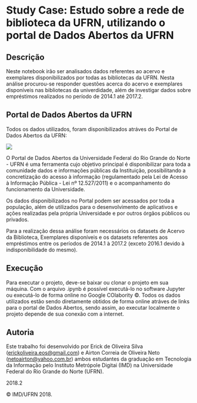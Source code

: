 # Study Case: Estudo sobre a rede de biblioteca da UFRN, utilizando o portal de Dados Abertos da UFRN

## Descrição
Neste notebook irão ser analisados dados referentes ao acervo e exemplares disponibilizados por todas as bibliotecas da UFRN. Nesta análise procurou-se responder questões acerca do acervo e exemplares disponíveis nas bibliotecas da univerdidade, além de investigar dados sobre empréstimos realizados no período de 2014.1 até 2017.2.

## Portal de Dados Abertos da UFRN

Todos os dados utilizados, foram disponibilizados atráves do Portal de Dados Abertos da UFRN:

<img src="http://dados.ufrn.br/base/images/logo-dados-abertos-ufrn.png">

O Portal de Dados Abertos da Universidade Federal do Rio Grande do Norte - UFRN é uma ferramenta cujo objetivo principal é disponibilizar para toda a comunidade dados e informações públicas da Instituição, possibilitando a concretização do acesso à informação (regulamentado pela Lei de Acesso à Informação Pública - Lei nº 12.527/2011) e o acompanhamento do funcionamento da Universidade.

Os dados disponibilizados no Portal podem ser acessados por toda a população, além de utilizados para o desenvolvimento de aplicativos e ações realizadas pela própria Universidade e por outros órgãos públicos ou privados.

Para a realização dessa análise foram necessários os datasets de Acervo da Biblioteca, Exemplares disponíveis e os datasets referentes aos empréstimos entre os períodos de 2014.1 à 2017.2 (exceto 2016.1 devido à indisponibilidade do mesmo).

## Execução

Para executar o projeto, deve-se baixar ou clonar o projeto em sua máquina. Com o arquivo .ipynb é possível executá-lo no software Jupyter ou executá-lo de forma online no Google COlabority &copy;. Todos os dados utilizados estão sendo diretamente obtidos de forma online atráves de links para o portal de Dados Abertos, sendo assim, ao executar localmente o projeto depende de sua conexão com a internet.

## Autoria 

Este trabalho foi desenvolvido por Erick de Oliveira Silva (<erickoliveira.eos@gmail.com>) e Airton Correia de Oliveira Neto (<netoairton@yahoo.com.br>) ambos estudantes da graduação em Tecnologia da Informação pelo Instituto Metrópole Digitai (IMD) na Universidade Federal do Rio Grande do Norte (UFRN).

2018.2

&copy; IMD/UFRN 2018.
